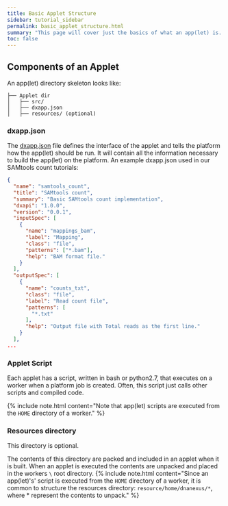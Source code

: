 ```yaml
---
title: Basic Applet Structure
sidebar: tutorial_sidebar
permalink: basic_applet_structure.html
summary: "This page will cover just the basics of what an app(let) is. For a deeper understanding refer to the DNAnexus wiki."
toc: false
---
```

##  Components of an Applet

An app(let) directory skeleton looks like:
```
├── Applet dir
│   ├── src/
│   ├── dxapp.json
│   ├── resources/ (optional)
```

### dxapp.json
The [dxapp.json](https://wiki.dnanexus.com/dxapp.json) file defines the interface of the applet and tells the platform how the app(let) should be run. It will contain all the information necessary to build the app(let) on the platform. An example dxapp.json used in our SAMtools count tutorials:

```json
{
  "name": "samtools_count",
  "title": "SAMtools count",
  "summary": "Basic SAMtools count implementation",
  "dxapi": "1.0.0",
  "version": "0.0.1",
  "inputSpec": [
    {
      "name": "mappings_bam",
      "label": "Mapping",
      "class": "file",
      "patterns": ["*.bam"],
      "help": "BAM format file."
    }
  ],
  "outputSpec": [
    {
      "name": "counts_txt",
      "class": "file",
      "label": "Read count file",
      "patterns": [
        "*.txt"
      ],
      "help": "Output file with Total reads as the first line."
    }
  ],
...
```

### Applet Script

Each applet has a script, written in bash or python2.7, that executes on a worker when a platform job is created. Often, this script just calls other scripts and compiled code.

{% include note.html content="Note that app(let) scripts are executed from the `HOME` directory of a worker." %}

### Resources directory

This directory is optional.

The contents of this directory are packed and included in an applet when it is built. When an applet is executed the contents are unpacked and placed in the workers `\` root directory.
{% include note.html content="Since an app(let)'s' script is executed from the `HOME` directory of a worker, it is common to structure the resources directory: `resource/home/dnanexus/*`, where \* represent the contents to unpack." %}
